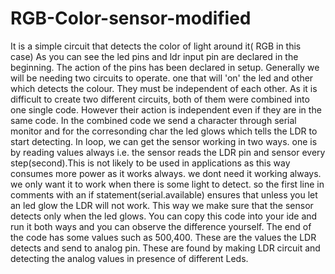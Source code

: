 # RGB-Color-sensor-modified
It is a simple circuit that detects the color of light  around it( RGB in this case) 
As you can see the led pins and ldr input pin are declared in the beginning.
The action of the pins has been declared in setup.
Generally we will be needing two circuits to operate. one that will 'on' the led and other which detects the colour.
They must be independent of each other. As it is difficult to create two different circuits, both of them were combined into one single code. However their action is independent even if they are in the same code.
In the combined code we send a character through serial monitor and for the corresonding char the led glows which tells the LDR to start detecting.
In loop, we can get the sensor working in two ways.
one is by reading values always i.e. the sensor reads the LDR pin and sensor every step(second).This is not likely to be used in applications as this way consumes more power as it works always. we dont need it working always. we only want it to work when there is some light to detect. 
so the first line in comments with an if statement(serial.available) ensures that unless you let an led glow the LDR will not work. This way we make sure that the sensor detects only when the led glows.
You can copy this code into your ide and run it both ways and you can observe the difference yourself.
The end of the code has some values such as 500,400. These are the values the LDR detects and send to analog pin. These are found by making LDR circuit and detecting the analog values in presence of different Leds.
